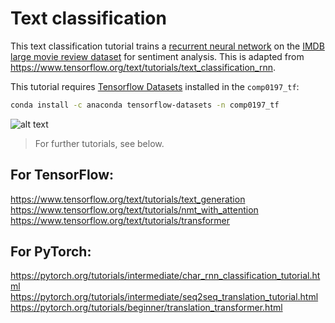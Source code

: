 # Text classification
This text classification tutorial trains a [recurrent neural network](https://developers.google.com/machine-learning/glossary/#recurrent_neural_network) on the [IMDB large movie review dataset](http://ai.stanford.edu/~amaas/data/sentiment/) for sentiment analysis.
This is adapted from https://www.tensorflow.org/text/tutorials/text_classification_rnn.

This tutorial requires [Tensorflow Datasets](https://www.tensorflow.org/datasets) installed in the `comp0197_tf`:
```bash
conda install -c anaconda tensorflow-datasets -n comp0197_tf

```

<img src="https://www.tensorflow.org/text/tutorials/images/bidirectional.png" alt="alt text"/>


>For further tutorials, see below.


## For TensorFlow:
https://www.tensorflow.org/text/tutorials/text_generation  
https://www.tensorflow.org/text/tutorials/nmt_with_attention  
https://www.tensorflow.org/text/tutorials/transformer  


## For PyTorch:
https://pytorch.org/tutorials/intermediate/char_rnn_classification_tutorial.html  
https://pytorch.org/tutorials/intermediate/seq2seq_translation_tutorial.html  
https://pytorch.org/tutorials/beginner/translation_transformer.html  

